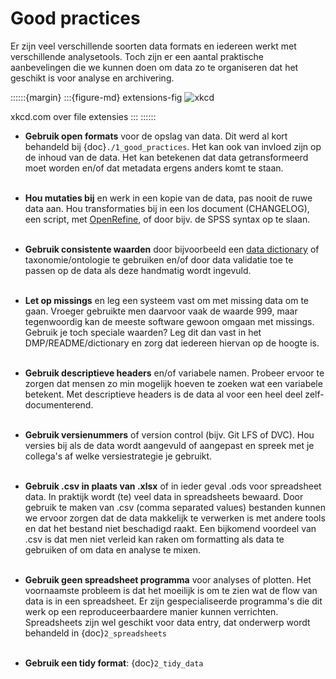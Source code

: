 # Good practices

Er zijn veel verschillende soorten data formats en iedereen werkt met verschillende analysetools. Toch zijn er een aantal 
praktische aanbevelingen die we kunnen doen om data zo te organiseren dat het geschikt is voor analyse en archivering.

::::::{margin}
:::{figure-md} extensions-fig
<img src="../figures/xkcd_file_extensions.png" alt="xkcd">

xkcd.com over file extensies
:::
::::::

- **Gebruik open formats** voor de opslag van data. Dit werd al kort behandeld bij {doc}`./1_good_practices`. Het kan ook
van invloed zijn op de inhoud van de data. Het kan betekenen dat data getransformeerd moet worden en/of dat metadata ergens
anders komt te staan.
<br><br>

- **Hou mutaties bij** en werk in een kopie van de data, pas nooit de ruwe data aan. Hou transformaties bij in een los 
document (CHANGELOG), een script, met [OpenRefine](https://openrefine.org/), of door bijv. de SPSS syntax op te slaan.
<br><br>

- **Gebruik consistente waarden** door bijvoorbeeld een [data dictionary](https://help.osf.io/hc/en-us/articles/360019739054-How-to-Make-a-Data-Dictionary)
of taxonomie/ontologie te gebruiken en/of door data validatie toe te passen op de data als deze handmatig wordt ingevuld.
<br><br>

- **Let op missings** en leg een systeem vast om met missing data om te gaan. Vroeger gebruikte men daarvoor vaak de 
waarde 999, maar tegenwoordig kan de meeste software gewoon omgaan met missings. Gebruik je toch speciale waarden? Leg
dit dan vast in het DMP/README/dictionary en zorg dat iedereen hiervan op de hoogte is.
<br><br>

- **Gebruik descriptieve headers** en/of variabele namen. Probeer ervoor te zorgen dat mensen zo min mogelijk hoeven te
zoeken wat een variabele betekent. Met descriptieve headers is de data al voor een heel deel zelf-documenterend.
<br><br>

- **Gebruik versienummers** of version control (bijv. Git LFS of DVC). Hou versies bij als de data wordt aangevuld of 
aangepast en spreek met je collega's af welke versiestrategie je gebruikt.
<br><br>

- **Gebruik .csv in plaats van .xlsx** of in ieder geval .ods voor spreadsheet data. In praktijk wordt (te) veel data in
spreadsheets bewaard. Door gebruik te maken van .csv (comma separated values) bestanden kunnen we ervoor zorgen dat de 
data makkelijk te verwerken is met andere tools en dat het bestand niet beschadigd raakt. Een bijkomend voordeel van 
.csv is dat men niet verleid kan raken om formatting als data te gebruiken of om data en analyse te mixen.
<br><br>

- **Gebruik geen spreadsheet programma** voor analyses of plotten. Het voornaamste probleem is dat het moeilijk is om 
te zien wat de flow van data is in een spreadsheet. Er zijn gespecialiseerde programma's die dit werk op een 
reproduceerbaardere manier kunnen verrichten. Spreadsheets zijn wel geschikt voor data entry, dat onderwerp wordt behandeld
in {doc}`2_spreadsheets`
<br><br>

- **Gebruik een tidy format**: {doc}`2_tidy_data`
